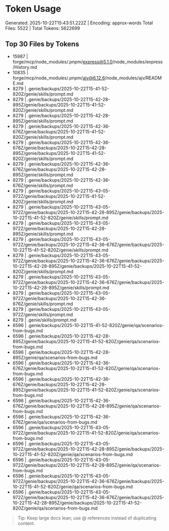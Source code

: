 # Token Usage
Generated: 2025-10-22T15:43:51.222Z | Encoding: approx-words
Total Files: 5522 | Total Tokens: 5622699

## Top 30 Files by Tokens
-  15987 | forge/mcp/node_modules/.pnpm/express@5.1.0/node_modules/express/History.md
-  10835 | forge/mcp/node_modules/.pnpm/ajv@6.12.6/node_modules/ajv/README.md
-   8279 | .genie/backups/2025-10-22T15-41-52-820Z/genie/skills/prompt.md
-   8279 | .genie/backups/2025-10-22T15-42-28-895Z/genie/backups/2025-10-22T15-41-52-820Z/genie/skills/prompt.md
-   8279 | .genie/backups/2025-10-22T15-42-28-895Z/genie/skills/prompt.md
-   8279 | .genie/backups/2025-10-22T15-42-36-676Z/genie/backups/2025-10-22T15-41-52-820Z/genie/skills/prompt.md
-   8279 | .genie/backups/2025-10-22T15-42-36-676Z/genie/backups/2025-10-22T15-42-28-895Z/genie/backups/2025-10-22T15-41-52-820Z/genie/skills/prompt.md
-   8279 | .genie/backups/2025-10-22T15-42-36-676Z/genie/backups/2025-10-22T15-42-28-895Z/genie/skills/prompt.md
-   8279 | .genie/backups/2025-10-22T15-42-36-676Z/genie/skills/prompt.md
-   8279 | .genie/backups/2025-10-22T15-43-05-972Z/genie/backups/2025-10-22T15-41-52-820Z/genie/skills/prompt.md
-   8279 | .genie/backups/2025-10-22T15-43-05-972Z/genie/backups/2025-10-22T15-42-28-895Z/genie/backups/2025-10-22T15-41-52-820Z/genie/skills/prompt.md
-   8279 | .genie/backups/2025-10-22T15-43-05-972Z/genie/backups/2025-10-22T15-42-28-895Z/genie/skills/prompt.md
-   8279 | .genie/backups/2025-10-22T15-43-05-972Z/genie/backups/2025-10-22T15-42-36-676Z/genie/backups/2025-10-22T15-41-52-820Z/genie/skills/prompt.md
-   8279 | .genie/backups/2025-10-22T15-43-05-972Z/genie/backups/2025-10-22T15-42-36-676Z/genie/backups/2025-10-22T15-42-28-895Z/genie/backups/2025-10-22T15-41-52-820Z/genie/skills/prompt.md
-   8279 | .genie/backups/2025-10-22T15-43-05-972Z/genie/backups/2025-10-22T15-42-36-676Z/genie/backups/2025-10-22T15-42-28-895Z/genie/skills/prompt.md
-   8279 | .genie/backups/2025-10-22T15-43-05-972Z/genie/backups/2025-10-22T15-42-36-676Z/genie/skills/prompt.md
-   8279 | .genie/backups/2025-10-22T15-43-05-972Z/genie/skills/prompt.md
-   8279 | .genie/skills/prompt.md
-   6596 | .genie/backups/2025-10-22T15-41-52-820Z/genie/qa/scenarios-from-bugs.md
-   6596 | .genie/backups/2025-10-22T15-42-28-895Z/genie/backups/2025-10-22T15-41-52-820Z/genie/qa/scenarios-from-bugs.md
-   6596 | .genie/backups/2025-10-22T15-42-28-895Z/genie/qa/scenarios-from-bugs.md
-   6596 | .genie/backups/2025-10-22T15-42-36-676Z/genie/backups/2025-10-22T15-41-52-820Z/genie/qa/scenarios-from-bugs.md
-   6596 | .genie/backups/2025-10-22T15-42-36-676Z/genie/backups/2025-10-22T15-42-28-895Z/genie/backups/2025-10-22T15-41-52-820Z/genie/qa/scenarios-from-bugs.md
-   6596 | .genie/backups/2025-10-22T15-42-36-676Z/genie/backups/2025-10-22T15-42-28-895Z/genie/qa/scenarios-from-bugs.md
-   6596 | .genie/backups/2025-10-22T15-42-36-676Z/genie/qa/scenarios-from-bugs.md
-   6596 | .genie/backups/2025-10-22T15-43-05-972Z/genie/backups/2025-10-22T15-41-52-820Z/genie/qa/scenarios-from-bugs.md
-   6596 | .genie/backups/2025-10-22T15-43-05-972Z/genie/backups/2025-10-22T15-42-28-895Z/genie/backups/2025-10-22T15-41-52-820Z/genie/qa/scenarios-from-bugs.md
-   6596 | .genie/backups/2025-10-22T15-43-05-972Z/genie/backups/2025-10-22T15-42-28-895Z/genie/qa/scenarios-from-bugs.md
-   6596 | .genie/backups/2025-10-22T15-43-05-972Z/genie/backups/2025-10-22T15-42-36-676Z/genie/backups/2025-10-22T15-41-52-820Z/genie/qa/scenarios-from-bugs.md
-   6596 | .genie/backups/2025-10-22T15-43-05-972Z/genie/backups/2025-10-22T15-42-36-676Z/genie/backups/2025-10-22T15-42-28-895Z/genie/backups/2025-10-22T15-41-52-820Z/genie/qa/scenarios-from-bugs.md

> Tip: Keep large docs lean; use @ references instead of duplicating content.